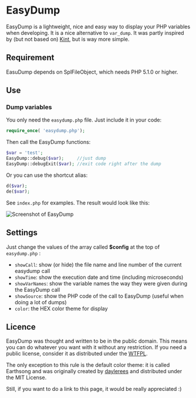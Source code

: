 EasyDump
=====

EasyDump is a lightweight, nice and easy way to display your PHP variables when developing. It is a nice alternative to ```var_dump```. It was partly inspired by (but not based on) [Kint](http://www.webresourcesdepot.com/kint-a-debugging-helper-for-php-apps/), but is way more simple.

## Requirement

EasuDump depends on SplFileObject, which needs PHP 5.1.0 or higher.

## Use

### Dump variables

You only need the ```easydump.php``` file. Just include it in your code:

```php
require_once( 'easydump.php');
```

Then call the EasyDump functions:

```php
$var = 'test';
EasyDump::debug($var);     //just dump
EasyDump::debugExit($var); //exit code right after the dump
```

Or you can use the shortcut alias:

```php
d($var);
de($var);
```

See ```index.php``` for examples. The result would look like this:

![Screenshot of EasyDump](https://raw.github.com/yosko/easydump/master/screenshot.png) 

## Settings

Just change the values of the array called **$config** at the top of ```easydump.php``` :
- ```showCall```: show (or hide) the file name and line number of the current easydump call
- ```showTime```: show the execution date and time (including microseconds)
- ```showVarNames```: show the variable names the way they were given during the EasyDump call
- ```showSource```: show the PHP code of the call to EasyDump (useful when doing a lot of dumps)
- ```color```: the HEX color theme for display

## Licence

EasyDump was thought and written to be in the public domain. This means you can do whatever you want with it without any restriction. If you need a public license, consider it as distributed under the [WTFPL](http://www.wtfpl.net/txt/copying/).

The only exception to this rule is the default color theme: it is called Earthsong and was originally created by [daylerees](https://github.com/daylerees/colour-schemes/#earthsong) and distributed under the MIT License.

Still, if you want to do a link to this page, it would be really appreciated :)
